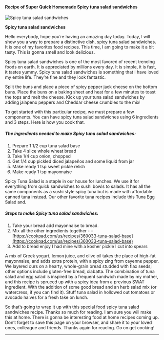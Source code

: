             

#### Recipe of Super Quick Homemade Spicy tuna salad sandwiches

![Spicy tuna salad sandwiches](https://img-global.cpcdn.com/recipes/5793070990753792/751x532cq70/spicy-tuna-salad-sandwiches-recipe-main-photo.jpg)

**Spicy tuna salad sandwiches**

Hello everybody, hope you’re having an amazing day today. Today, I will show you a way to prepare a distinctive dish, spicy tuna salad sandwiches. It is one of my favorites food recipes. This time, I am going to make it a bit tasty. This is gonna smell and look delicious.

Spicy tuna salad sandwiches is one of the most favored of recent trending foods on earth. It is appreciated by millions every day. It is simple, it is fast, it tastes yummy. Spicy tuna salad sandwiches is something that I have loved my entire life. They’re fine and they look fantastic.

Split the buns and place a piece of spicy pepper jack cheese on the bottom buns. Place the buns on a baking sheet and heat for a few minutes to toast the tops and melt the cheese. Kick up your tuna salad sandwiches by adding jalapeno peppers and Cheddar cheese crumbles to the mix!

To get started with this particular recipe, we must prepare a few components. You can have spicy tuna salad sandwiches using 6 ingredients and 3 steps. Here is how you cook that.

##### The ingredients needed to make Spicy tuna salad sandwiches:

1.  Prepare 1 1/2 cup tuna salad base
2.  Take 4 slice whole wheat bread
3.  Take 1/4 cup onion, chopped
4.  Get 1/4 cup pickled diced jalapeños and some liquid from jar
5.  Make ready 1 tsp sweet pickle relish
6.  Make ready 1 tsp mayonnaise

Spicy Tuna Salad is a staple in our house for lunches. We use it for everything from quick sandwiches to sushi bowls to salads. It has all the same components as a sushi style spicy tuna but is made with affordable canned tuna instead. Our other favorite tuna recipes include this Tuna Egg Salad and.

##### Steps to make Spicy tuna salad sandwiches:

1.  Take your bread add mayonnaise to bread.
2.  Mix all the other ingredients together - - [https://cookpad.com/us/recipes/360033-tuna-salad-base](https://cookpad.com/us/recipes/360033-tuna-salad-base)
3.  Add to bread enjoy I had mine with a kosher pickle I cut into spears

A mix of Greek yogurt, lemon juice, and olive oil takes the place of high-fat mayonnaise, and adds extra protein, with a spicy zing from cayenne pepper. We layered ours on a hearty, whole-grain bread studded with flax seeds; other options include gluten-free bread, ciabatta. The combination of tuna salad and egg salad is inspired by a frequent sandwich made by my mother, and this recipe is spruced up with a spicy idea from a previous SWAT ingredient. With the addition of some good bread and an herb salad mix (or watercress, if you can find it). Stuff tuna salad in hollowed out tomatoes or avocado halves for a fresh take on lunch.

So that’s going to wrap it up with this special food spicy tuna salad sandwiches recipe. Thanks so much for reading. I am sure you will make this at home. There is gonna be interesting food at home recipes coming up. Don’t forget to save this page on your browser, and share it to your loved ones, colleague and friends. Thanks again for reading. Go on get cooking!

* * *